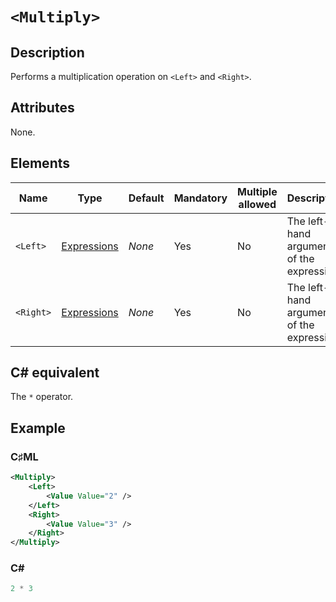 # `<Multiply>`

## Description

Performs a multiplication operation on `<Left>` and `<Right>`.

## Attributes

None.

## Elements

| Name | Type | Default | Mandatory | Multiple allowed | Description |
|---|---|---|---|---|---|
| `<Left>` | [Expressions](../types/expressions.md) | *None* | Yes | No | The left-hand argument of the expression. |
| `<Right>` | [Expressions](../types/expressions.md) | *None* | Yes | No | The left-hand argument of the expression. |

## C# equivalent

The `*` operator.

## Example

### C♯ML

```xml
<Multiply>
    <Left>
        <Value Value="2" />
    </Left>
    <Right>
        <Value Value="3" />
    </Right>
</Multiply>
```

### C#

```csharp
2 * 3
```
